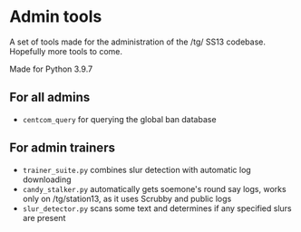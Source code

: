 # Admin tools

A set of tools made for the administration of the /tg/ SS13 codebase. Hopefully more tools to come.

Made for Python 3.9.7

## For all admins

- `centcom_query` for querying the global ban database

## For admin trainers

- `trainer_suite.py` combines slur detection with automatic log downloading
- `candy_stalker.py` automatically gets soemone's round say logs, works only on /tg/station13, as it uses Scrubby and public logs
- `slur_detector.py` scans some text and determines if any specified slurs are present
